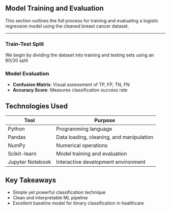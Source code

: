 ##  Model Training and Evaluation

This section outlines the full process for training and evaluating a logistic regression model using the cleaned breast cancer dataset.

---

###  Train-Test Split

We begin by dividing the dataset into training and testing sets using an 80/20 split


###  Model Evaluation
- **Confusion Matrix**: Visual assessment of TP, FP, TN, FN
- **Accuracy Score**: Measures classification success rate

##  Technologies Used

| Tool             | Purpose                                   |
|------------------|-------------------------------------------|
| Python         | Programming language                      |
| Pandas         | Data loading, cleaning, and manipulation  |
| NumPy          | Numerical operations                      |
| Scikit-learn   | Model training and evaluation             |
| Jupyter Notebook | Interactive development environment     |

##  Key Takeaways

- Simple yet powerful classification technique
- Clean and interpretable ML pipeline
- Excellent baseline model for binary classification in healthcare
